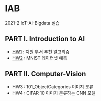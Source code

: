 # IAB
2021-2 IoT-AI-Bigdata 실습

## PART I. Introduction to AI
- [HW1](https://github.com/dddonghwa/IAB/blob/main/AI/hw1_submission.ipynb) : 지원 부서 추천 알고리즘  
- [HW2](https://github.com/dddonghwa/IAB/blob/main/AI/hw2_submission.ipynb) : MNIST 데이터셋 예측 


## PART II. Computer-Vision
- HW3 : 101_ObjectCategories 이미지 분류
- HW4 : CIFAR 10 이미지 분류하는 CNN 모델
